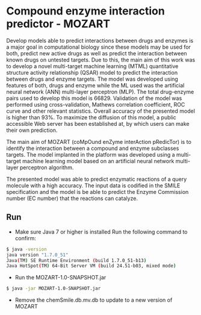 # Compound enzyme interaction predictor - MOZART 

Develop models able to predict interactions between drugs and enzymes is a major goal in computational biology since these models may be used for both, predict new active drugs as well as predict the interaction between known drugs on untested targets. Due to this, the main aim of this work was to develop a novel multi-target machine learning (MTML) quantitative structure activity relationship (QSAR) model to predict the interaction between drugs and enzyme targets. The model was developed using features of both, drugs and enzyme while the ML used was the artificial neural network (ANN) multi-layer perceptron (MLP). The total drug-enzyme pairs used to develop this model is 66829. Validation of the model was performed using cross-validation, Mathews correlation coefficient, ROC curve and other relevant statistics. Overall accuracy of the presented model is higher than 93%. To maximize the diffusion of this model, a public accessible Web server has been established at, by which users can make their own prediction. 

The main aim of MOZART (coMpOund enZyme interAction pRedicTor) is to identify the interaction between a compound and enzyme subclasses targets. The model implanted in the platform was developed using a multi-target machine learning model based on an artificial neural network multi-layer perceptron algorithm.

The presented model was able to predict enzymatic reactions of a query molecule with a high accuracy. The input data is codified in the SMILE specification and the model is be able to predict the Enzyme Commission number (EC number) that the reactions can catalyze.

## Run
- Make sure Java 7 or higher is installed
Run the following command to confirm:

```bash
$ java -version
java version "1.7.0_51"
Java(TM) SE Runtime Environment (build 1.7.0_51-b13)
Java HotSpot(TM) 64-Bit Server VM (build 24.51-b03, mixed mode)
```
-  Run the MOZART-1.0-SNAPSHOT.jar

```bash
$ java -jar MOZART-1.0-SNAPSHOT.jar
```
- Remove the chemSmile.db.mv.db to update to a new version of MOZART